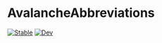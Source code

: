# AvalancheAbbreviations

[![Stable](https://img.shields.io/badge/docs-stable-blue.svg)](https://schrimpf.github.io/AvalancheAbbreviations.jl/stable)
[![Dev](https://img.shields.io/badge/docs-dev-blue.svg)](https://schrimpf.github.io/AvalancheAbbreviations.jl/dev)
